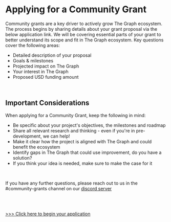 # Applying for a Community Grant

Community grants are a key driver to actively grow The Graph ecosystem. The process begins by sharing details about your grant proposal via the below application link. We will be covering essential parts of your grant to better understand its scope and fit in The Graph ecosystem. Key questions cover the following areas:

- Detailed description of your proposal
- Goals & milestones
- Projected impact on The Graph
- Your interest in The Graph
- Proposed USD funding amount

<br>

## Important Considerations

When applying for a Community Grant, keep the following in mind:

- Be specific about your project's objectives, the milestones and roadmap
- Share all relevant research and thinking - even if you're in pre-development, we can help!
- Make it clear how the project is aligned with The Graph and could benefit the ecosystem
- Identify gaps in The Graph that could use improvement, do you have a solution?
- If you think your idea is needed, make sure to make the case for it

<br>


If you have any further questions, please reach out to us in the #community-grants channel on our [discord server](https://discord.gg/aZtCCKPp34)

<br>

<br>

[>>> Click here to begin your application](https://thegraph.typeform.com/applynow)


